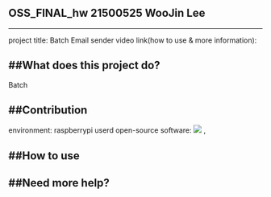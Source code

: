 ## OSS_FINAL_hw 21500525 WooJin Lee 
------------------------------------------
project title: Batch Email sender
video link(how to use & more information): 

##What does this project do?
------------------------------------------
Batch 

##Contribution 
------------------------------------------
environment: raspberrypi 
userd open-source software: <img src="https://img.shields.io/badge/Apache-D22128?style=for-the-badge&logo=Apache&logoColor=white"> , 
  
##How to use
------------------------------------------

##Need more help?
------------------------------------------
